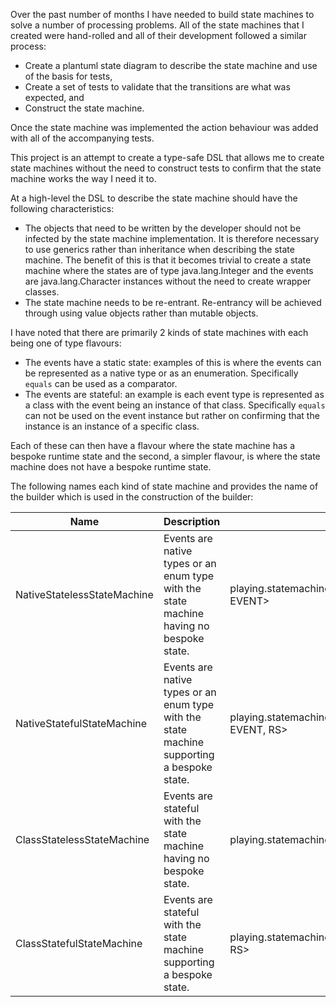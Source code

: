 Over the past number of months I have needed to build state machines to solve a number of
processing problems.  All of the state machines that I created were hand-rolled and all of
their development followed a similar process:

- Create a plantuml state diagram to describe the state machine and use of the basis for tests,
- Create a set of tests to validate that the transitions are what was expected, and
- Construct the state machine.

Once the state machine was implemented the action behaviour was added with all of the
accompanying tests.

This project is an attempt to create a type-safe DSL that allows me to create state machines
without the need to construct tests to confirm that the state machine works the way I need it to.

At a high-level the DSL to describe the state machine should have the following characteristics:

- The objects that need to be written by the developer should not be infected by the state machine
  implementation.  It is therefore necessary to use generics rather than inheritance when describing
  the state machine.  The benefit of this is that it becomes trivial to create a state machine where
  the states are of type java.lang.Integer and the events are java.lang.Character instances without
  the need to create wrapper classes.
- The state machine needs to be re-entrant.  Re-entrancy will be achieved through using value objects
  rather than mutable objects.

I have noted that there are primarily 2 kinds of state machines with each being one of type flavours:

- The events have a static state: examples of this is where the events can be represented as a
  native type or as an enumeration.  Specifically ```equals``` can be used as a comparator.
- The events are stateful: an example is each event type is represented as a class with the event
  being an instance of that class.  Specifically ```equals``` can not be used on the event instance 
  but rather on confirming that the instance is an instance of a specific class.
  
Each of these can then have a flavour where the state machine has a bespoke runtime state and the
second, a simpler flavour, is where the state machine does not have a bespoke runtime state.

The following names each kind of state machine and provides the name of the builder which is used in
the construction of the builder:

| Name | Description | Builder |
|------|-------------|---------|
| NativeStatelessStateMachine | Events are native types or an enum type with the state machine having no bespoke state. | playing.statemachine.nativestateless.StateMachine.Builder<STATE, EVENT> |
| NativeStatefulStateMachine | Events are native types or an enum type with the state machine supporting a bespoke state. | playing.statemachine.nativestateful.StateMachine.Builder<STATE, EVENT, RS> |
| ClassStatelessStateMachine | Events are stateful with the state machine having no bespoke state. | playing.statemachine.classstateless.StateMachine.Builder<STATE> |
| ClassStatefulStateMachine | Events are stateful with the state machine supporting a bespoke state. | playing.statemachine.classstateful.StateMachine.Builder<STATE, RS> |


